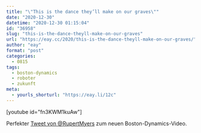 ```yaml
---
title: "\"This is the dance they’ll make on our graves\""
date: "2020-12-30"
datetime: "2020-12-30 01:15:04"
id: "36958"
slug: "this-is-the-dance-theyll-make-on-our-graves"
url: "https://eay.cc/2020/this-is-the-dance-theyll-make-on-our-graves/"
author: "eay"
format: "post"
categories:
  - 0815
tags:
  - boston-dynamics
  - roboter
  - zukunft
meta:
  - yourls_shorturl: "https://eay.li/12c"
---
```


\[youtube id="fn3KWM1kuAw"\]

Perfekter [Tweet von @RupertMyers](https://twitter.com/RupertMyers/status/1344037813868785664) zum neuen Boston-Dynamics-Video.
